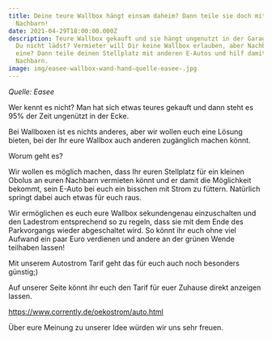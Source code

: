 ```yaml
---
title: Deine teure Wallbox hängt einsam daheim? Dann teile sie doch mit deinem
  Nachbarn!
date: 2021-04-29T18:00:00.000Z
description: Teure Wallbox gekauft und sie hängt ungenutzt in der Garage, wenn
  Du nicht lädst? Vermieter will Dir keine Wallbox erlauben, aber Nachbar hat
  eine? Dann teile deinen Stellplatz mit anderen E-Autos und hilf damit deinem
  Nachbarn.
image: img/easee-wallbox-wand-hand-quelle-easee-.jpg
---
```

*Quelle: Easee*

Wer kennt es nicht? Man hat sich etwas teures gekauft und dann steht es 95% der Zeit ungenützt in der Ecke. 

Bei Wallboxen ist es nichts anderes, aber wir wollen euch eine Lösung bieten, bei der Ihr eure Wallbox auch anderen zugänglich machen könnt. 

Worum geht es?

Wir wollen es möglich machen, dass Ihr euren Stellplatz für ein kleinen Obolus an euren Nachbarn vermieten könnt und er damit die Möglichkeit bekommt, sein E-Auto bei euch ein bisschen mit Strom zu füttern. Natürlich springt dabei auch etwas für euch raus.

Wir ermöglichen es euch eure Wallbox sekundengenau einzuschalten und den Ladestrom entsprechend so zu regeln, dass sie mit dem Ende des Parkvorgangs wieder abgeschaltet wird. So könnt ihr euch ohne viel Aufwand ein paar Euro verdienen und andere an der grünen Wende teilhaben lassen!

Mit unserem Autostrom Tarif geht das für euch auch noch besonders günstig;) 

Auf unserer Seite könnt ihr euch den Tarif für euer Zuhause direkt anzeigen lassen.

<https://www.corrently.de/oekostrom/auto.html>

Über eure Meinung zu unserer Idee würden wir uns sehr freuen.